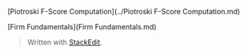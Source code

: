 
[Piotroski F-Score Computation](../Piotroski F-Score Computation.md)

[Firm Fundamentals](Firm Fundamentals.md)

> Written with [StackEdit](https://stackedit.io/).
<!--stackedit_data:
eyJoaXN0b3J5IjpbNzU0OTk0MzEzLC0yMDA4NzMxNTcwXX0=
-->